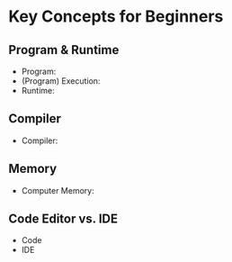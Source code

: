 # Key Concepts for Beginners

## Program & Runtime

- Program:
- (Program) Execution:
- Runtime:

## Compiler

- Compiler:

## Memory

- Computer Memory:

## Code Editor vs. IDE

- Code
- IDE
